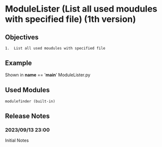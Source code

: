 # ModuleLister (List all used moudules with specified file) (1th version)
## Objectives
    
    1.  List all used moudules with specified file
## Example 
Shown in __name__ == '__main__' ModuleLister.py  
## Used Modules

    modulefinder (built-in)
    
## Release Notes
### 2023/09/13 23:00
Initial Notes
